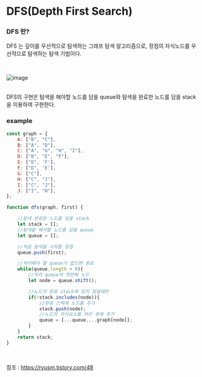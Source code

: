 # DFS(Depth First Search)

### DFS 란? 
DFS 는 깊이를 우선적으로 탐색하는 그래프 탐색 알고리즘으로, 정점의 자식노드를 우선적으로 탐색하는 탐색 기법이다.

<br>

![image](https://user-images.githubusercontent.com/62639722/141681988-3b7834a9-8036-4632-8793-7cb46ea0e1e8.png)

<br>
DFS의 구현은 탐색을 해야할 노드를 담을 queue와 탐색을 완료한 노드를 담을 stack을 이용하여 구현한다.

<br>

### example

```javascript
const graph = {
    A: ["B", "C"],
    B: ["A", "D"],
    C: ["A", "G", "H", "I"],
    D: ["B", "E", "F"],
    E: ["D", 'F'],
    F: ["D", 'E'],
    G: ["C"],
    H: ["C", "J"],
    I: ["C", "J"],
    J: ["I", "H"],
};

function dfs(graph, first) {

    //탐색 완료된 느도를 담을 stack
    let stack = [];
    //탐색을 해야할 노드를 담을 queue
    let queue = [];

    //처음 탐색을 시작할 정점
    queue.push(first);

    //처리해야 할 queue가 없으면 종료
    while(queue.length > 0){
        //처리 queue의 첫번째 노드
        let node = queue.shift();

        //노드가 완료 stack에 있지 않을때만
        if(!stack.includes(node)){
            //완료 스택에 노드를 추가
            stack.push(node);
            //노드의 자식요소를 처리 큐에 추가
            queue = [...queue,...graph[node]];
        }
    }
    return stack;
}
```

<br>

참조 : https://ryusm.tistory.com/48 
